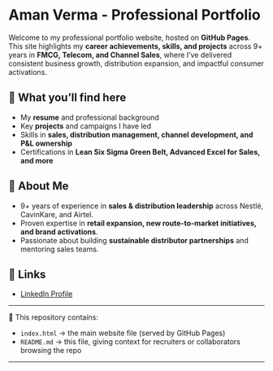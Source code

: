 # Aman Verma - Professional Portfolio

Welcome to my professional portfolio website, hosted on **GitHub Pages**.  
This site highlights my **career achievements, skills, and projects** across 9+ years in **FMCG, Telecom, and Channel Sales**, where I’ve delivered consistent business growth, distribution expansion, and impactful consumer activations.  

## 🌟 What you’ll find here
- My **resume** and professional background  
- Key **projects** and campaigns I have led  
- Skills in **sales, distribution management, channel development, and P&L ownership**  
- Certifications in **Lean Six Sigma Green Belt, Advanced Excel for Sales, and more**  

## 🚀 About Me
- 9+ years of experience in **sales & distribution leadership** across Nestlé, CavinKare, and Airtel.  
- Proven expertise in **retail expansion, new route-to-market initiatives, and brand activations**.  
- Passionate about building **sustainable distributor partnerships** and mentoring sales teams.  

## 🔗 Links
- [LinkedIn Profile](https://www.linkedin.com/in/aman-verma-bb9526ba/)  
  

---

📌 This repository contains:
- `index.html` → the main website file (served by GitHub Pages)  
- `README.md` → this file, giving context for recruiters or collaborators browsing the repo  

---
